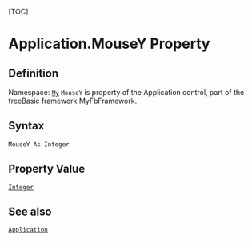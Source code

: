 [TOC]
# Application.MouseY Property

## Definition
Namespace: [`My`](My.md)
`MouseY` is property of the Application control, part of the freeBasic framework MyFbFramework.
## Syntax
```freeBasic
MouseY As Integer
```
## Property Value
[`Integer`]("https://www.freebasic.net/wiki/KeyPgInteger")
## See also
[`Application`](Application.md)
